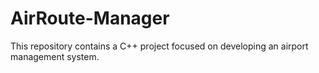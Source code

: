 # AirRoute-Manager
This repository contains a C++ project focused on developing an airport management system.
